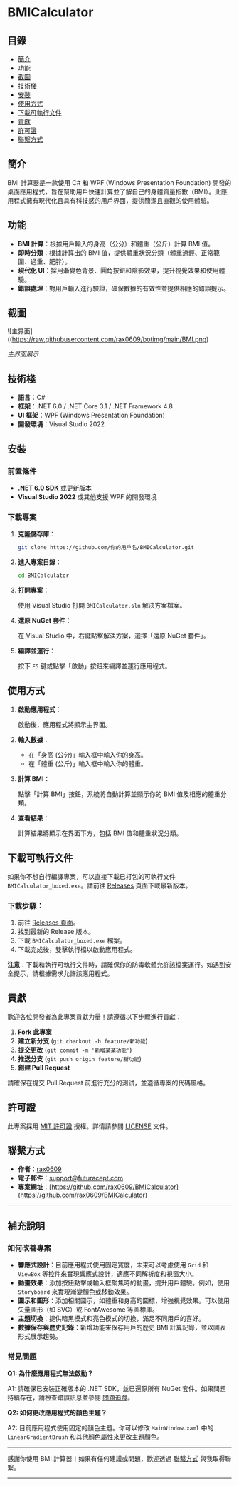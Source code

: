 # BMICalculator

## 目錄

- [簡介](#簡介)
- [功能](#功能)
- [截圖](#截圖)
- [技術棧](#技術棧)
- [安裝](#安裝)
- [使用方式](#使用方式)
- [下載可執行文件](#下載可執行文件)
- [貢獻](#貢獻)
- [許可證](#許可證)
- [聯繫方式](#聯繫方式)

## 簡介

BMI 計算器是一款使用 C# 和 WPF (Windows Presentation Foundation) 開發的桌面應用程式，旨在幫助用戶快速計算並了解自己的身體質量指數（BMI）。此應用程式擁有現代化且具有科技感的用戶界面，提供簡潔且直觀的使用體驗。

## 功能

- **BMI 計算**：根據用戶輸入的身高（公分）和體重（公斤）計算 BMI 值。
- **即時分類**：根據計算出的 BMI 值，提供體重狀況分類（體重過輕、正常範圍、過重、肥胖）。
- **現代化 UI**：採用漸變色背景、圓角按鈕和陰影效果，提升視覺效果和使用體驗。
- **錯誤處理**：對用戶輸入進行驗證，確保數據的有效性並提供相應的錯誤提示。

## 截圖

![主界面]((https://raw.githubusercontent.com/rax0609/botimg/main/BMI.png)

*主界面展示*

## 技術棧

- **語言**：C#
- **框架**：.NET 6.0 / .NET Core 3.1 / .NET Framework 4.8
- **UI 框架**：WPF (Windows Presentation Foundation)
- **開發環境**：Visual Studio 2022

## 安裝

### 前置條件

- **.NET 6.0 SDK** 或更新版本
- **Visual Studio 2022** 或其他支援 WPF 的開發環境

### 下載專案

1. **克隆儲存庫**：

   ```bash
   git clone https://github.com/你的用戶名/BMICalculator.git
   ```

2. **進入專案目錄**：

   ```bash
   cd BMICalculator
   ```

3. **打開專案**：

   使用 Visual Studio 打開 `BMICalculator.sln` 解決方案檔案。

4. **還原 NuGet 套件**：

   在 Visual Studio 中，右鍵點擊解決方案，選擇「還原 NuGet 套件」。

5. **編譯並運行**：

   按下 `F5` 鍵或點擊「啟動」按鈕來編譯並運行應用程式。

## 使用方式

1. **啟動應用程式**：

   啟動後，應用程式將顯示主界面。

2. **輸入數據**：

   - 在「身高 (公分)」輸入框中輸入你的身高。
   - 在「體重 (公斤)」輸入框中輸入你的體重。

3. **計算 BMI**：

   點擊「計算 BMI」按鈕，系統將自動計算並顯示你的 BMI 值及相應的體重分類。

4. **查看結果**：

   計算結果將顯示在界面下方，包括 BMI 值和體重狀況分類。

## 下載可執行文件

如果你不想自行編譯專案，可以直接下載已打包的可執行文件 `BMICalculator_boxed.exe`。請前往 [Releases](https://github.com/rax0609/BMICalculator/releases) 頁面下載最新版本。

### 下載步驟：

1. 前往 [Releases 頁面](https://github.com/rax0609/BMICalculator/releases)。
2. 找到最新的 Release 版本。
3. 下載 `BMICalculator_boxed.exe` 檔案。
4. 下載完成後，雙擊執行檔以啟動應用程式。

**注意**：下載和執行可執行文件時，請確保你的防毒軟體允許該檔案運行。如遇到安全提示，請根據需求允許該應用程式。

## 貢獻

歡迎各位開發者為此專案貢獻力量！請遵循以下步驟進行貢獻：

1. **Fork 此專案**
2. **建立新分支** (`git checkout -b feature/新功能`)
3. **提交更改** (`git commit -m '新增某某功能'`)
4. **推送分支** (`git push origin feature/新功能`)
5. **創建 Pull Request**

請確保在提交 Pull Request 前進行充分的測試，並遵循專案的代碼風格。

## 許可證

此專案採用 [MIT 許可證](LICENSE) 授權。詳情請參閱 [LICENSE](LICENSE) 文件。

## 聯繫方式

- **作者**：[rax0609](https://github.com/rax0609)
- **電子郵件**：support@futuracept.com
- **專案網址**：[https://github.com/rax0609/BMICalculator](https://github.com/rax0609/BMICalculator)

---

## 補充說明

### 如何改善專案

- **響應式設計**：目前應用程式使用固定寬度，未來可以考慮使用 `Grid` 和 `ViewBox` 等控件來實現響應式設計，適應不同解析度和視窗大小。
- **動畫效果**：添加按鈕點擊或輸入框聚焦時的動畫，提升用戶體驗。例如，使用 `Storyboard` 來實現漸變顏色或移動效果。
- **圖示和圖形**：添加相關圖示，如體重和身高的圖標，增強視覺效果。可以使用矢量圖形（如 SVG）或 FontAwesome 等圖標庫。
- **主題切換**：提供暗黑模式和亮色模式的切換，滿足不同用戶的喜好。
- **數據保存與歷史記錄**：新增功能來保存用戶的歷史 BMI 計算記錄，並以圖表形式展示趨勢。

### 常見問題

**Q1: 為什麼應用程式無法啟動？**

A1: 請確保已安裝正確版本的 .NET SDK，並已還原所有 NuGet 套件。如果問題持續存在，請檢查錯誤訊息並參閱 [問題追蹤](https://github.com/rax0609/BMICalculator/issues)。

**Q2: 如何更改應用程式的顏色主題？**

A2: 目前應用程式使用固定的顏色主題。你可以修改 `MainWindow.xaml` 中的 `LinearGradientBrush` 和其他顏色屬性來更改主題顏色。

---

感謝你使用 BMI 計算器！如果有任何建議或問題，歡迎透過 [聯繫方式](#聯繫方式) 與我取得聯繫。

---
